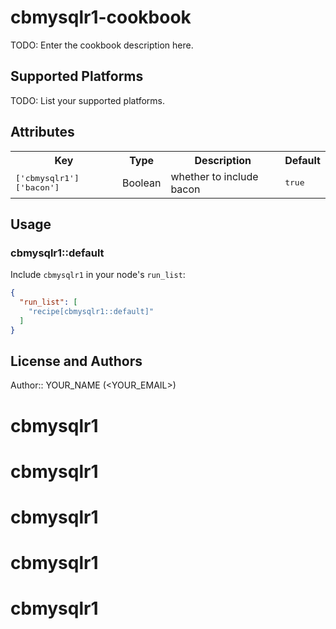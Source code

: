 # cbmysqlr1-cookbook

TODO: Enter the cookbook description here.

## Supported Platforms

TODO: List your supported platforms.

## Attributes

<table>
  <tr>
    <th>Key</th>
    <th>Type</th>
    <th>Description</th>
    <th>Default</th>
  </tr>
  <tr>
    <td><tt>['cbmysqlr1']['bacon']</tt></td>
    <td>Boolean</td>
    <td>whether to include bacon</td>
    <td><tt>true</tt></td>
  </tr>
</table>

## Usage

### cbmysqlr1::default

Include `cbmysqlr1` in your node's `run_list`:

```json
{
  "run_list": [
    "recipe[cbmysqlr1::default]"
  ]
}
```

## License and Authors

Author:: YOUR_NAME (<YOUR_EMAIL>)
# cbmysqlr1
# cbmysqlr1
# cbmysqlr1
# cbmysqlr1
# cbmysqlr1
